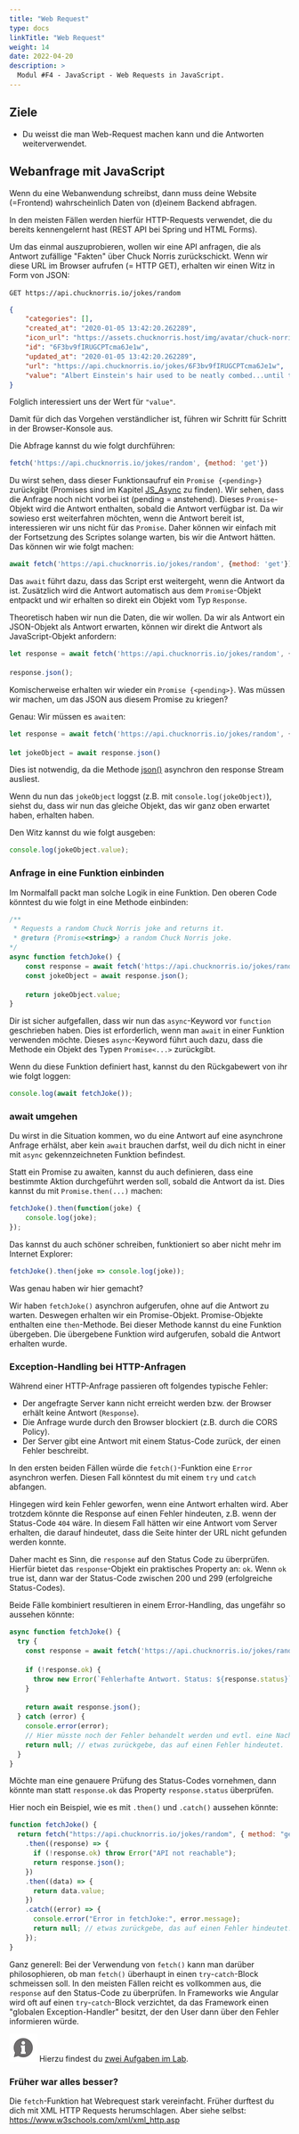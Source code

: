 ```yaml
---
title: "Web Request"
type: docs
linkTitle: "Web Request"
weight: 14
date: 2022-04-20
description: >
  Modul #F4 - JavaScript - Web Requests in JavaScript.
---
```


## Ziele
* Du weisst die man Web-Request machen kann und die Antworten weiterverwendet.


## Webanfrage mit JavaScript
Wenn du eine Webanwendung schreibst, dann muss deine Website (=Frontend) wahrscheinlich Daten von (d)einem Backend abfragen.

In den meisten Fällen werden hierfür HTTP-Requests verwendet, die du bereits kennengelernt hast (REST API bei Spring und HTML Forms).

Um das einmal auszuprobieren, wollen wir eine API anfragen, die als Antwort zufällige "Fakten" über Chuck Norris zurückschickt. Wenn wir diese URL im Browser aufrufen (= HTTP GET), erhalten wir einen Witz in Form von JSON:

`GET https://api.chucknorris.io/jokes/random`

```json
{
    "categories": [],
    "created_at": "2020-01-05 13:42:20.262289",
    "icon_url": "https://assets.chucknorris.host/img/avatar/chuck-norris.png",
    "id": "6F3bv9fIRUGCPTcma6Je1w",
    "updated_at": "2020-01-05 13:42:20.262289",
    "url": "https://api.chucknorris.io/jokes/6F3bv9fIRUGCPTcma6Je1w",
    "value": "Albert Einstein's hair used to be neatly combed...until the day he met Chuck Norris."
}
```

Folglich interessiert uns der Wert für `"value"`.

Damit für dich das Vorgehen verständlicher ist, führen wir Schritt für Schritt in der Browser-Konsole aus.

Die Abfrage kannst du wie folgt durchführen:
```javascript
fetch('https://api.chucknorris.io/jokes/random', {method: 'get'})
```
Du wirst sehen, dass dieser Funktionsaufruf ein `Promise {<pending>}` zurückgibt (Promises sind im Kapitel [JS_Async](../../../../docs/web/javascript/15_js_async) zu finden). Wir sehen, dass die Anfrage noch nicht vorbei ist (pending = anstehend). Dieses `Promise`-Objekt wird die Antwort enthalten, sobald die Antwort verfügbar ist. Da wir sowieso erst weiterfahren möchten, wenn die Antwort bereit ist, interessieren wir uns nicht für das `Promise`. Daher können wir einfach mit der Fortsetzung des Scriptes solange warten, bis wir die Antwort hätten. Das können wir wie folgt machen:

```javascript
await fetch('https://api.chucknorris.io/jokes/random', {method: 'get'})
```

Das `await` führt dazu, dass das Script erst weitergeht, wenn die Antwort da ist. Zusätzlich wird die Antwort automatisch aus dem `Promise`-Objekt entpackt und wir erhalten so direkt ein Objekt vom Typ `Response`.

Theoretisch haben wir nun die Daten, die wir wollen. Da wir als Antwort ein JSON-Objekt als Antwort erwarten, können wir direkt die Antwort als JavaScript-Objekt anfordern:

```javascript
let response = await fetch('https://api.chucknorris.io/jokes/random', {method: 'get'});

response.json();
```

Komischerweise erhalten wir wieder ein `Promise {<pending>}`. Was müssen wir machen, um das JSON aus diesem Promise zu kriegen?

Genau: Wir müssen es `await`en:
```javascript
let response = await fetch('https://api.chucknorris.io/jokes/random', {method: 'get'});

let jokeObject = await response.json()
```
Dies ist notwendig, da die Methode [json()](https://developer.mozilla.org/en-US/docs/Web/API/Response/json) asynchron den response Stream ausliest.

Wenn du nun das `jokeObject` loggst (z.B. mit `console.log(jokeObject)`), siehst du, dass wir nun das gleiche Objekt, das wir ganz oben erwartet haben, erhalten haben.

Den Witz kannst du wie folgt ausgeben:
```javascript
console.log(jokeObject.value);
```

### Anfrage in eine Funktion einbinden
Im Normalfall packt man solche Logik in eine Funktion. Den oberen Code könntest du wie folgt in eine Methode einbinden:

```javascript
/** 
 * Requests a random Chuck Norris joke and returns it.
 * @return {Promise<string>} a random Chuck Norris joke.
*/
async function fetchJoke() {
    const response = await fetch('https://api.chucknorris.io/jokes/random', { method: 'get' })
    const jokeObject = await response.json();

    return jokeObject.value;
}
```

Dir ist sicher aufgefallen, dass wir nun das `async`-Keyword vor `function` geschrieben haben. Dies ist erforderlich, wenn man `await` in einer Funktion verwenden möchte. Dieses `async`-Keyword führt auch dazu, dass die Methode ein Objekt des Typen `Promise<...>` zurückgibt.

Wenn du diese Funktion definiert hast, kannst du den Rückgabewert von ihr wie folgt loggen:
```javascript
console.log(await fetchJoke());
```

### await umgehen
Du wirst in die Situation kommen, wo du eine Antwort auf eine asynchrone Anfrage erhälst, aber kein `await` brauchen darfst, weil du dich nicht in einer mit `async` gekennzeichneten Funktion befindest.

Statt ein Promise zu awaiten, kannst du auch definieren, dass eine bestimmte Aktion durchgeführt werden soll, sobald die Antwort da ist. Dies kannst du mit `Promise.then(...)` machen:

```javascript
fetchJoke().then(function(joke) {
    console.log(joke);
});
```

Das kannst du auch schöner schreiben, funktioniert so aber nicht mehr im Internet Explorer:
```javascript
fetchJoke().then(joke => console.log(joke));
```

Was genau haben wir hier gemacht?

Wir haben `fetchJoke()` asynchron aufgerufen, ohne auf die Antwort zu warten. Deswegen erhalten wir ein Promise-Objekt. Promise-Objekte enthalten eine `then`-Methode. Bei dieser Methode kannst du eine Funktion übergeben. Die übergebene Funktion wird aufgerufen, sobald die Antwort erhalten wurde.


### Exception-Handling bei HTTP-Anfragen
Während einer HTTP-Anfrage passieren oft folgendes typische Fehler:
* Der angefragte Server kann nicht erreicht werden bzw. der Browser erhält keine Antwort (`Response`).
* Die Anfrage wurde durch den Browser blockiert (z.B. durch die CORS Policy).
* Der Server gibt eine Antwort mit einem Status-Code zurück, der einen Fehler beschreibt.

In den ersten beiden Fällen würde die `fetch()`-Funktion eine `Error` asynchron werfen. Diesen Fall könntest du mit einem `try` und `catch` abfangen.

Hingegen wird kein Fehler geworfen, wenn eine Antwort erhalten wird. Aber trotzdem könnte die Response auf einen Fehler hindeuten, z.B. wenn der Status-Code `404` wäre. In diesem Fall hätten wir eine Antwort vom Server erhalten, die darauf hindeutet, dass die Seite hinter der URL nicht gefunden werden konnte.

Daher macht es Sinn, die `response` auf den Status Code zu überprüfen. Hierfür bietet das `response`-Objekt ein praktisches Property an: `ok`. Wenn `ok` true ist, dann war der Status-Code zwischen 200 und 299 (erfolgreiche Status-Codes).

Beide Fälle kombiniert resultieren in einem Error-Handling, das ungefähr so aussehen könnte:

```javascript
async function fetchJoke() {
  try {
    const response = await fetch('https://api.chucknorris.io/jokes/random', { method: 'get' });
    
    if (!response.ok) {
      throw new Error(`Fehlerhafte Antwort. Status: ${response.status}`);
    }
    
    return await response.json();
  } catch (error) {
    console.error(error);
    // Hier müsste noch der Fehler behandelt werden und evtl. eine Nachricht dem User angezeigt werden.
    return null; // etwas zurückgebe, das auf einen Fehler hindeutet.
  }
}
```

Möchte man eine genauere Prüfung des Status-Codes vornehmen, dann könnte man statt `response.ok` das Property `response.status` überprüfen.

Hier noch ein Beispiel, wie es mit `.then()` und `.catch()` aussehen könnte:

```javascript
function fetchJoke() {
  return fetch("https://api.chucknorris.io/jokes/random", { method: "get" })
    .then((response) => {
      if (!response.ok) throw Error("API not reachable");
      return response.json();
    })
    .then((data) => {
      return data.value;
    })
    .catch((error) => {
      console.error("Error in fetchJoke:", error.message);
      return null; // etwas zurückgebe, das auf einen Fehler hindeutet.
    });
}
```

Ganz generell: Bei der Verwendung von `fetch()` kann man darüber philosophieren, ob man `fetch()` überhaupt in einen `try`-`catch`-Block schmeissen soll. In den meisten Fällen reicht es vollkommen aus, die `response` auf den Status-Code zu überprüfen. In Frameworks wie Angular wird oft auf einen `try`-`catch`-Block verzichtet, da das Framework einen "globalen Exception-Handler" besitzt, der den User dann über den Fehler informieren würde.


![asset](/images/hint.png) Hierzu findest du [zwei Aufgaben im Lab](../../../../labs/web/html_css/03_javascript).

### Früher war alles besser?
Die `fetch`-Funktion hat Webrequest stark vereinfacht. Früher durftest du dich mit XML HTTP Requests herumschlagen. Aber siehe selbst: https://www.w3schools.com/xml/xml_http.asp 
